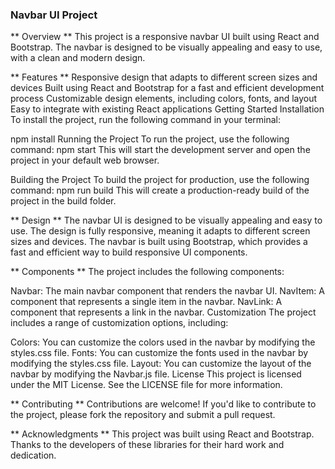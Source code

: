 ### Navbar UI Project
** Overview **
This project is a responsive navbar UI built using React and Bootstrap. The navbar is designed to be visually appealing and easy to use, with a clean and modern design.

** Features **
Responsive design that adapts to different screen sizes and devices
Built using React and Bootstrap for a fast and efficient development process
Customizable design elements, including colors, fonts, and layout
Easy to integrate with existing React applications
Getting Started
Installation
To install the project, run the following command in your terminal:

npm install
Running the Project
To run the project, use the following command:
npm start
This will start the development server and open the project in your default web browser.

Building the Project
To build the project for production, use the following command:
npm run build
This will create a production-ready build of the project in the build folder.

** Design **
The navbar UI is designed to be visually appealing and easy to use. The design is fully responsive, meaning it adapts to different screen sizes and devices. The navbar is built using Bootstrap, which provides a fast and efficient way to build responsive UI components.

** Components **
The project includes the following components:

Navbar: The main navbar component that renders the navbar UI.
NavItem: A component that represents a single item in the navbar.
NavLink: A component that represents a link in the navbar.
Customization
The project includes a range of customization options, including:

Colors: You can customize the colors used in the navbar by modifying the styles.css file.
Fonts: You can customize the fonts used in the navbar by modifying the styles.css file.
Layout: You can customize the layout of the navbar by modifying the Navbar.js file.
License
This project is licensed under the MIT License. See the LICENSE file for more information.

** Contributing **
Contributions are welcome! If you'd like to contribute to the project, please fork the repository and submit a pull request.

** Acknowledgments **
This project was built using React and Bootstrap. Thanks to the developers of these libraries for their hard work and dedication.